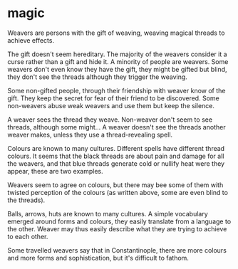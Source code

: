 
# magic

Weavers are persons with the gift of weaving, weaving magical threads to achieve effects.

The gift doesn't seem hereditary. The majority of the weavers consider it a curse rather than a gift and hide it. A minority of people are weavers. Some weavers don't even know they have the gift, they might be gifted but blind, they don't see the threads although they trigger the weaving.

Some non-gifted people, through their friendship with weaver know of the gift. They keep the secret for fear of their friend to be discovered. Some non-weavers abuse weak weavers and use them but keep the silence.

A weaver sees the thread they weave. Non-weaver don't seem to see threads, although some might... A weaver doesn't see the threads another weaver makes, unless they use a thread-revealing spell.

Colours are known to many cultures. Different spells have different thread colours. It seems that the black threads are about pain and damage for all the weavers, and that blue threads generate cold or nullify heat were they appear, these are two examples.

Weavers seem to agree on colours, but there may bee some of them with twisted perception of the colours (as written above, some are even blind to the threads).

Balls, arrows, huts are known to many cultures. A simple vocabulary emerged around forms and colours, they easily translate from a language to the other. Weaver may thus easily describe what they are trying to achieve to each other.

Some travelled weavers say that in Constantinople, there are more colours and more forms and sophistication, but it's difficult to fathom.


